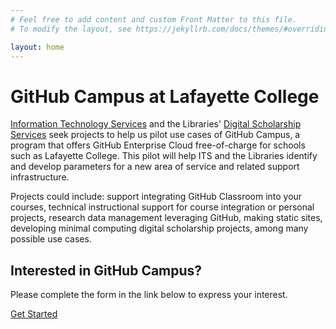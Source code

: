 ```yaml
---
# Feel free to add content and custom Front Matter to this file.
# To modify the layout, see https://jekyllrb.com/docs/themes/#overriding-theme-defaults

layout: home
---
```

<h1>GitHub Campus at Lafayette College</h1>
<p><a href="https://its.lafayette.edu/">Information Technology Services</a> and the Libraries' <a href="https://dss.lafayette.edu/">Digital Scholarship Services</a> seek projects to help us pilot use cases of GitHub Campus, a program that offers GitHub Enterprise Cloud free-of-charge for schools such as Lafayette College. This pilot will help ITS and the Libraries identify and develop parameters for a new area of service and related support infrastructure.</p>

<p>Projects could include: support integrating GitHub Classroom into your courses, technical instructional support for course integration or personal projects, research data management leveraging GitHub, making static sites, developing minimal computing digital scholarship projects, among many possible use cases.</p>

<div class="cta">
    <h2>Interested in GitHub Campus?</h2>
    <p>Please complete the form in the link below to express your interest.</p>
    <p><a href="https://forms.gle/hQiKiG7eeng1wXR86" class="button-link" title="Get started with GitHub Campus">Get Started</a></p>
</div>
